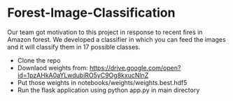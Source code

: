 # Forest-Image-Classification

Our team got motivation to this project in response to recent fires in Amazon forest. We developed a classifier in which you can feed the images and it will classify them in 17 possible classes.

- Clone the repo
- Downlaod weights from: https://drive.google.com/open?id=1pzAHkA0aYLwdubiRO5yC9Og8kxucNlnZ
- Put those weights in notebooks/weights/weights.best.hdf5
- Run the flask application using python app.py in main directory
